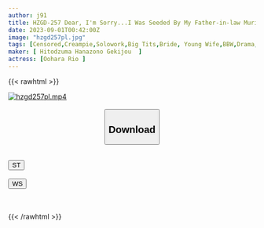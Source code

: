 ```yaml
---
author: j91
title: HZGD-257 Dear, I'm Sorry...I Was Seeded By My Father-in-law Muriyari On The Dangerous Day Of Pregnancy...Rio Ohara
date: 2023-09-01T00:42:00Z
image: "hzgd257pl.jpg"
tags: [Censored,Creampie,Solowork,Big Tits,Bride, Young Wife,BBW,Drama,Ultra-Huge Tits	 ]
maker: [ Hitodzuma Hanazono Gekijou  ]
actress: [Oohara Rio ]
---
```



{{< rawhtml >}}

<div class="video" data-videoid="KPR778VLpkc0RrA">
    <a href="javascript:;">
        <img src="https://my.j91.asia/posts/hzgd257pl/hzgd257pl.jpg" width="WIDTH" height="HEIGHT" alt="hzgd257pl.mp4" loading="lazy">
    </a>
</div>

<script type="text/javascript" src="https://j91.asia/asset/on-demand-st.js"></script>

<br>
  <link rel="stylesheet" href="https://j91.asia/asset/bs5.css">
  
  <center>
  <button class="btn btn-primary" type="button" data-bs-toggle="collapse" data-bs-target=".multi-collapse" aria-expanded="false" aria-controls="multiCollapseExample1 multiCollapseExample2"><h2>Download</h2></button></center>
</p>
<div class="row">
  <div class="col">
    <div class="collapse multi-collapse" id="multiCollapseExample1">
      <div class="card card-body">
	      	      <br>
<div class="buttons">  
<a href="https://streamtape.to/v/KPR778VLpkc0RrA"><button class="btn-hover color-3"><i class="fa fa-download"></i> ST</button></a></div>
    </div>
  </div>
</div>
  <div class="col">
    <div class="collapse multi-collapse" id="multiCollapseExample2">
      <div class="card card-body">
	      <br>
<div class="buttons">
    <a href="https://wolfstream.tv/dgm50kg5wccb"><button class="btn-hover color-9"><i class="fa fa-download"></i> WS</button></a></div>
<br><br>
      </div>
    </div>
  </div>
</div>

{{< /rawhtml >}}